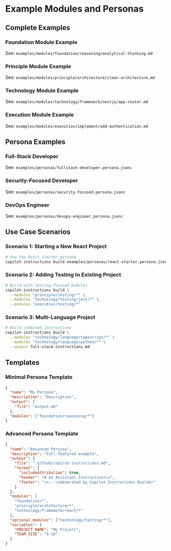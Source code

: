 # Example Modules and Personas

## Complete Examples

### Foundation Module Example

See: `examples/modules/foundation/reasoning/analytical-thinking.md`

### Principle Module Example

See: `examples/modules/principle/architecture/clean-architecture.md`

### Technology Module Example

See: `examples/modules/technology/framework/nextjs/app-router.md`

### Execution Module Example

See: `examples/modules/execution/implement/add-authentication.md`

## Persona Examples

### Full-Stack Developer

See: `examples/personas/fullstack-developer.persona.jsonc`

### Security-Focused Developer

See: `examples/personas/security-focused.persona.jsonc`

### DevOps Engineer

See: `examples/personas/devops-engineer.persona.jsonc`

## Use Case Scenarios

### Scenario 1: Starting a New React Project

```bash
# Use the React starter persona
copilot-instructions build examples/personas/react-starter.persona.json
```

### Scenario 2: Adding Testing to Existing Project

```bash
# Build with testing-focused modules
copilot-instructions build \
  --modules "principle/testing/*" \
  --modules "technology/testing/jest/*" \
  --modules "execution/testing/*"
```

### Scenario 3: Multi-Language Project

```bash
# Build combined instructions
copilot-instructions build \
  --modules "technology/language/typescript/*" \
  --modules "technology/language/python/*" \
  --output full-stack-instructions.md
```

## Templates

### Minimal Persona Template

```json
{
  "name": "My Persona",
  "description": "Description",
  "output": {
    "file": "output.md"
  },
  "modules": ["foundation/reasoning/*"]
}
```

### Advanced Persona Template

```json
{
  "name": "Advanced Persona",
  "description": "Full-featured example",
  "output": {
    "file": ".github/copilot-instructions.md",
    "format": {
      "includeAttribution": true,
      "header": "# AI Assistant Instructions\n",
      "footer": "\n---\nGenerated by Copilot Instructions Builder"
    }
  },
  "modules": [
    "foundation/*",
    "principle/architecture/*",
    "technology/framework/react/*"
  ],
  "optional_modules": ["technology/testing/*"],
  "variables": {
    "PROJECT_NAME": "My Project",
    "TEAM_SIZE": "5-10"
  }
}
```
